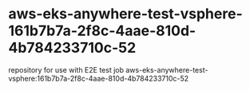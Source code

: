 # aws-eks-anywhere-test-vsphere-161b7b7a-2f8c-4aae-810d-4b784233710c-52
repository for use with E2E test job aws-eks-anywhere-test-vsphere:161b7b7a-2f8c-4aae-810d-4b784233710c-52
